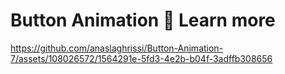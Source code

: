 # Button Animation 🤩 Learn more

https://github.com/anaslaghrissi/Button-Animation-7/assets/108026572/1564291e-5fd3-4e2b-b04f-3adffb308656
